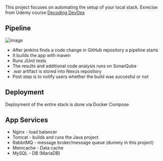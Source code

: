 This project focuses on automating the setup of your local stack. Exrecise from Udemy course [Decoding DevOps](https://www.udemy.com/course/decodingdevops/)

## Pipeline

![image](https://github.com/Filip3Kx/vprofile-project-ci/assets/114138650/a94eabd9-bb11-4aac-9623-424199a586e9)

- After jenkins finds a code change in GitHub repository a pipeline starts
- It builds the app with maven
- Runs JUnit tests
- The results and additional code analysis runs on SonarQube
- .war artifact is stored into Nexus repository
- Post step is to notify users whether the build was succesful or not

## Deployment
Deployment of the entire stack is done via Docker Compose

## App Services
- Nginx - load balancer
- Tomcat - builds and runs the Java project
- RabbitMQ - message broker/message queue (dummy in this project)
- Memcache - Data cache
- MySQL - DB (MariaDB)


